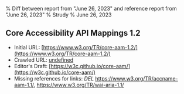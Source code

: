 % Diff between report from "June 26, 2023" and reference report from "June 26, 2023"
% Strudy
% June 26, 2023

## Core Accessibility API Mappings 1.2

- Initial URL: [https://www.w3.org/TR/core-aam-1.2/](https://www.w3.org/TR/core-aam-1.2/)
- Crawled URL: [undefined](undefined)
- Editor's Draft: [https://w3c.github.io/core-aam/](https://w3c.github.io/core-aam/)
- Missing references for links: *DEL* https://www.w3.org/TR/accname-aam-1.1/, https://www.w3.org/TR/wai-aria-1.1/



